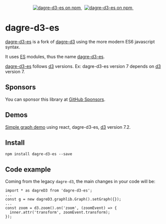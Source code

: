<p align="center">
  <a href="https://www.npmjs.com/dagre-d3-es">
    <img src="https://img.shields.io/npm/v/dagre-d3-es.svg?logo=npm&logoColor=fff&label=NPM+package&color=limegreen" alt="dagre-d3-es on npm" />
  </a>&nbsp;
  <a href="https://www.npmjs.com/dagre-d3-es">
    <img src="https://img.shields.io/npm/dw/dagre-d3-es.svg?logo=npm&logoColor=fff&label=NPM+package&color=limegreen" alt="dagre-d3-es on npm" />
  </a>&nbsp;
</p>

# dagre-d3-es

[dagre-d3-es](https://www.npmjs.com/package/dagre-d3-es) is a fork of [dagre-d3](https://github.com/dagrejs) using the more modern ES6 javascript syntax.

It uses [ES](https://262.ecma-international.org/6.0/) modules, thus the name [dagre-d3-es](https://www.npmjs.com/package/dagre-d3-es).

[dagre-d3-es](https://www.npmjs.com/package/dagre-d3-es) follows [d3](https://www.npmjs.com/package/d3) versions. Ex: dagre-d3-es version 7 depends on [d3](https://www.npmjs.com/package/d3) version 7.

## Sponsors

You can sponsor this library at [GitHub Sponsors](https://github.com/sponsors/tbo47).

## Demos

[Simple graph demo](https://codesandbox.io/s/dagre-d3-es-tree-9ywg9) using react, dagre-d3-es, [d3](https://www.npmjs.com/package/d3) version 7.2.

## Install

```
npm install dagre-d3-es --save
```

## Code example

Coming from the legacy `dagre-d3`, the main changes in your code will be:

```
import * as dagreD3 from 'dagre-d3-es';
...
const g = new dagreD3.graphlib.Graph().setGraph({});
...
const zoom = d3.zoom().on('zoom', (zoomEvent) => {
  inner.attr('transform', zoomEvent.transform);
});

```
